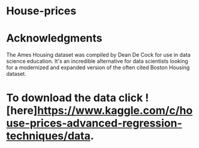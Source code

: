 # House-prices

# Acknowledgments

The Ames Housing dataset was compiled by Dean De Cock for use in data science education. It's an incredible alternative for data scientists looking for a modernized and expanded version of the often cited Boston Housing dataset. 

# To download the data click ![here]https://www.kaggle.com/c/house-prices-advanced-regression-techniques/data.
































































































